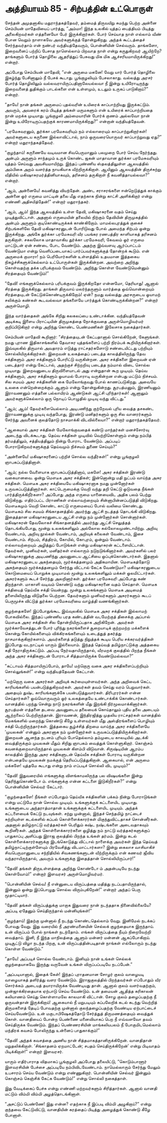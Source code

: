# அத்தியாயம் 85 - சிற்பத்தின் உட்பொருள்

சேந்தன் அமுதனாகிய மதுராந்தகத்தேவர், தம்மைத் திருவயிறு சுமந்து பெற்ற அன்னை செம்பியன் மாதேவியைப் பார்த்து, &#8220;அம்மா! இந்த உலகில் யுத்தப் பைத்தியம் பிடித்து அலைகிறவர்கள் எத்தனையோ பேர் இருக்கிறார்கள். போர் செய்யாத நாள் எல்லாம் வீண் போன வெறும் நாளாகவே அவர்களுக்குத் தோன்றுகிறது. அந்தக் கூட்டத்தைச் சேர்ந்தவர்தாம் என் நண்பர் வந்தியத்தேவரும், பொன்னியின் செல்வரும். தாங்களோ, இறைவனைப் பற்றிப் பேசாத நாளெல்லாம் பிறவாத நாள் என்று கருதுகிறவர் ஆயிற்றே? தாங்களும் போர்த் தொழிலை ஆதரித்துப் பேசுவது மிக மிக ஆச்சரியமாயிருக்கிறது!&#8221; என்றார்.

அப்போது செம்பியன் மாதேவி, &#8220;என் அருமை மகனே! வேறு யார் போர்த் தொழிலை இகழ்ந்து பேசினாலும் நீ பேசக் கூடாது. பூங்குழலியும் பேசலாகாது. வல்லத்து அரசர் போர்த் தொழிலிலும் வல்லவராயிருப்பதினாலேயல்லவா நீ இன்று உயிரோடிருந்து இறைவனைத் துதிக்கும் பாடல்களை என் உள்ளமும், உடலும் உருகப் பாடுகிறாய்?&#8221; என்றார்.

&#8220;தாயே! நான் தங்கள் அருமைப் புதல்வரின் உயிரைக் காப்பாற்றியது இருக்கட்டும். அவரும், அவரைக் கரம் பிடித்த தங்கள் மருமகளும் என் உயிரைக் காப்பாற்றியதை நான் மறக்க முடியாது. பூங்குழலி அம்மையாரின் போர்க் குணம் அல்லவோ நான் இன்று உயிரோடிருப்பதற்குக் காரணமாயிருக்கிறது?&#8221; என்றான் வந்தியத்தேவன்.

&#8220;பரமேசுவரனும், துர்க்கா பரமேசுவரியும் நம் எல்லாரையும் காப்பாற்றுகிறார்கள்! அவர்களுடைய கருணை இல்லாவிட்டால், நாம் ஒருவரையொருவர் காப்பாற்றுவது ஏது?&#8221; என்றார் மதுராந்தகத்தேவர்.

&#8220;குழந்தாய்! கருணையே வடிவமான சிவபெருமானும் பலமுறை போர் செய்ய நேர்ந்தது. அன்பும் அருளும் சாந்தமும் உருக் கொண்ட ஜகன் மாதாவான துர்க்கா பரமேசுவரியும் யுத்தம் செய்வது அவசியமாயிற்று. இந்தப் புண்ணிய ஸ்தலத்திலுள்ள ஆலயத்தில் அம்பிகை அறம் வளர்த்த நாயகியாக வீற்றிருக்கிறாள். ஆயினும் ஆலயத்தின் திருச்சுற்று வீதியில் மகிஷாசுரமர்த்தினியாகவும், தரிசனம் தருகிறாள் நீ கவனித்தாயல்லவா?&#8221; என்றார்.

&#8220;ஆம், அன்னையே! கவனித்து வியந்தேன். அண்ட சராசரங்களை ஈன்றெடுத்துக் காக்கும் அன்னை ஓர் எருமை மாட்டின் தலை மீது எதற்காக நின்று காட்சி அளிக்கிறார் என்று எண்ணி அதிசயித்தேன்!&#8221; என்றார் மதுராந்தகர்.

&#8220;ஆம், ஆம்! இந்த ஆலயத்தில் உள்ள தேவி, மகிஷாசுரனை வதம் செய்து முடித்துவிட்டாள். அதனால் எருமையின் தலையில் நிற்கும் தேவியின் திருமுகத்தில் அன்பும் அருளும் குடிகொண்டிருக்கக் காண்கிறோம். மாமல்லபுரத்துக் குகைச் சிற்பங்களிலே தேவி மகிஷாசுரனுடன் போரிடுவது போல் அமைந்த சிற்பம் ஒன்று இருக்கிறது. அங்கே துர்க்கா பரமேசுவரி வீர பயங்கர ரணபத்திர காளியாகத் தரிசனம் தருகிறாள். சகலலோக மாதாவாகிய துர்க்கா பரமேசுவரி, கேவலம் ஓர் எருமை மாட்டுடன் ஏன் சண்டை போட வேண்டும். அதற்கு இவ்வளவு ஆர்ப்பாட்டம் வேண்டுமா என்று வெளிப்படையாகப் பார்ப்பவர்களுக்குத் தோன்றக் கூடும். என் அருமைக் குமாரா! நம் பெரியோர்களின் உள்ளத்தில் உதயமான இத்தகைய நிகழ்ச்சிகளுக்கெல்லாம் உட்பொருள்கள் இருக்கின்றன. அவற்றை அறிந்து கொள்வதற்கு தக்க பரிபக்குவம் வேண்டும். அறிந்து கொள்ள வேண்டுமென்னும் சிரத்தையும் வேண்டும்!&#8221;

&#8220;தேவி! எங்களுக்கெல்லாம் பரிபக்குவம் இருக்கிறதோ என்னமோ, தெரியாது! ஆனால் சிரத்தை இருக்கிறது. தாங்கள் திருவாய் மலர்ந்தருளும் வார்த்தை ஒவ்வொன்றையும் சிரத்தையுடன் கேட்டுக்கொண்டிருக்கிறோம்! ஏன்? நமது வல்லத்து அரசருடைய ஓயாமற் சலிக்கும் கண்கள் கூடவல்லவா தங்களையே பார்த்துக் கொண்டிருக்கின்றன?&#8221; என்றார் அருள்மொழி.

இந்த வார்த்தைகள் அங்கே சிறிது கலகலப்பை உண்டாக்கின. வந்தியத்தேவன் அடிக்கடி இளைய பிராட்டியின் திருமுகத்தை நோக்குவதை அருள்மொழிவர்மர் குறிப்பிடுகிறார் என்று அறிந்து கொண்ட பெண்மணிகள் இலேசாக நகைத்தார்கள்.

செம்பியன் மாதேவி கூறினார்: &#8220;சிரத்தையுடன் கேட்பதானால் சொல்கிறேன், கேளுங்கள். நமது புராண இதிகாசங்களில் தேவாசுர யுத்தங்களைப் பற்றி நிரம்பக் கூறியிருக்கிறார்கள். இவ்வுலகில் திருமால் அவதாரம் எடுத்து ராட்சதர்களோடு சண்டையிட்டது பற்றியும் சொல்லியிருக்கிறார்கள். இறைவன் உலகத்தைப் படைத்த காலத்திலிருந்து தேவ சக்திகளும் அசுர சக்திகளும் போரிட்டு வருகின்றன. அசுர சக்திகளை இறைவன் ஏன் படைத்தார் என்று கேட்டால், அதற்குச் சிற்றறிவு படைத்த நம்மால் விடை சொல்ல முடியாது. இறைவனுடைய திருவிளையாடல் அது என்றுதான் கூற முடியும். தெய்வ சக்திகளும், அசுர சக்திகளும் ஓயாமல் போராடி வருகின்றன என்பது மட்டும் நிச்சயம். சில சமயம் அசுர சக்திகளின் கை மேலோங்குவது போல் காணப்படுகிறது. அவையே உலகை என்றென்றைக்கும் ஆளும் என்று தோன்றுகின்றது. சூரபத்மனும், இரணியனும் இராவணனும் எத்தனை பல்லாயிரம் ஆண்டுகள் ஆட்சி புரிந்தார்கள்! ஆனாலும் அவர்களுக்கெல்லாம் ஒரு நொடிப் பொழுதில் முடிவு வந்து விட்டது.&#8221;

&#8220;ஆம்; ஆம்! தேவர்களையெல்லாம் அடிபணிந்து குற்றேவல் புரிய வைத்த தசகண்ட இராவணனுக்கு முடிவு வந்தபோது, இரண்டு மனிதர்களும் ஒரு சில வானரர்களும் சேர்ந்து அவனைக் குலத்தோடு நாசமாக்கி விடவில்லையா?&#8221; என்றார் மதுராந்தகத்தேவர்.

&#8220;ஆகையால் அசுர சக்திகள் மேலோங்குவதைக் கண்டு மாந்தர்கள் மனச்சோர்வு அடைந்து விடக்கூடாது. தெய்வ சக்திகள் முடிவில் வெற்றிகொள்ளும் என்று நம்பித் தர்மத்திலும், சத்தியத்திலும் நின்று போராட வேண்டும். அப்படிப் போராடுகிறவர்களுக்குத் தெய்வமும் நிச்சயம் துணை செய்யும்?&#8221;

&#8220;அன்னையே! மகிஷாசுரனைப் பற்றிச் சொல்ல வந்தீர்கள்!&#8221; என்று பூங்குழலி ஞாபகப்படுத்தினாள்.

&#8220;ஆம்; நல்ல வேளையாக ஞாபகப்படுத்தினாய், மகளே! அசுர சக்திகள் இரண்டு வகையானவை. ஒன்று மௌடீக அசுர சக்திகள்; இன்னொன்று மதி நுட்பம் வாய்ந்த அசுர சக்திகள். மௌடீக அசுர சக்தியையே மகிஷாசுரனாக நமது முன்னோர்கள் உருவகப்படுத்தினார்கள். காட்டெருமைக்கு வெறி வந்து தறி கெட்டு ஓடுவதை நீங்கள் பார்த்திருக்கிறீர்களா? அப்போது அந்த எருமை யானையைவிட அதிக பலம் பெற்று விடுகிறது. எதிர்ப்பட்ட பிராணிகள் எல்லாவற்றையும் சின்னாபின்னப்படுத்தி விடுகிறது. மௌடீகமும் வெறி கொண்ட காட்டு எருமையைப் போல் வலிமை கொண்டது. மௌடீகம் சில சமயம் சிங்காதனத்தில் அமர்ந்து ஆட்சி நடத்தத் தொடங்கி விடுகிறது. இதைத்தான மகிஷாசுரனுடைய ஆட்சி என்று நம் முன்னோர்கள் சொன்னார்கள். மகிஷாசுரன் தேவலோகச் சிங்காதனத்தில் அமர்ந்து ஆட்சி செலுத்தத் தொடங்கியபோது, மூன்று உலகங்களிலும் அல்லோல கல்லோலமுண்டாயிற்று. அறிவு வேண்டாம், அறிவு நூல்கள் வேண்டாம், அறிவுக் கலைகள் வேண்டாம், இசை வேண்டாம். சிற்பம், சித்திரம், கோயில், கோபுரம், ஒன்றும் வேண்டாம். எல்லாவற்றையும் அழித்துப் போடுங்கள் என்று மகிஷாசுரன் கட்டளையிட்டான். தேவர்கள், முனிவர்கள், மனிதர்கள் எல்லாரும் நடுநடுங்கினார்கள். அவர்களில் பலர் மகிஷாசுரனுக்கு அடிபணிந்து அவனுடைய ஆட்சியை ஒப்புக்கொண்டார்கள். இதனால் மகிஷாசுரனுடைய அகந்தையும், மூர்க்கத்தனமும் அதிகமாயின. மௌடீகத்தோடு அகந்தையும் மூர்க்கத்தனமும் சேர்ந்து விட்டால் கேட்க வேண்டுமா? மகிஷாசுரனுடைய கொடுமையைப் பொறுக்க முடியாமல் மூன்று உலகங்களிலும் மக்கள் ஓலமிட்டார்கள். அசுரர்களும் கூடச் சேர்ந்து அலறினார்கள். துர்க்கா பரமேசுவரி அப்போது கண் திறந்தாள். மாகாளி வடிவம் கொண்டு வந்து மகிஷாசுரனை வதம் செய்தாள். மௌடீக சக்தியைத் தெய்வீக சக்தி வென்றது. மூன்று உலகங்களும் மௌடீக அடிமைத் தளையிலிருந்து விடுதலை பெற்றன. தேவர்களும் முனிவர்களும் அசுரர்களும் கூடப் பெருமூச்சு விட்டுத் துர்க்கா பரமேசுவரியை வாழ்த்தி வணங்கினார்கள்.

குழந்தைகளே! இப்போதுங்கூட இவ்வுலகில் மௌடீக அசுர சக்திகள் இல்லாமற் போகவில்லை. இந்தப் புண்ணிய பரத கண்டத்தின் வடமேற்குத் திசைக்கு அப்பால் மௌடீக அசுர சக்திகள் சில தோன்றியிருப்பதாக அறிகிறேன். அவர்கள் மூர்க்காவேசத்துடன் போர் புரிந்து நகரங்களைச் சூறையாடிக் குற்றமற்ற மக்களைக் கொன்று கோயில்களையும் விக்கிரகங்களையும் உடைத்துத் தகர்த்து நாசமாக்குகிறார்களாம். அவர்களைத் தடுத்து நிறுத்தக் கூடிய பெரிய சக்கரவர்த்திகள் இப்போது வடநாட்டில் யாரும் இல்லையாம். இந்தத் தெய்வத் தமிழ்நாட்டுக்கு அத்தகைய கதி நேராதிருக்கட்டும். அப்படி நேர்வதாயிருந்தால், வீரமறக் குலத்தில் பிறந்த நீங்கள் அந்த அசுர சக்திகளுடன் போராடச் சித்தமாயிருக்க வேண்டுமல்லவா?&#8221;

&#8220;கட்டாயம் சித்தமாயிருப்போம், தாயே! மற்றொரு வகை அசுர சக்திகளைப்பற்றியும் சொல்லுங்கள்!&#8221; என்று வந்தியத்தேவன் கேட்டான்.

&#8220;மற்றொரு வகை அசுரர்கள் அறிவுக் கூர்மையுள்ளவர்கள். அந்த அறிவைக் கெட்ட காரியங்களில் பயன்படுத்துகிறவர்கள். அவர்கள் தவம் செய்து வரம் பெறுவார்கள். அதையும் துஷ்ட காரியங்களுக்கே பயன்படுத்துவார்கள். திரிபுரரர்கள் என்ன செய்தார்கள்? ஒவ்வொருவரும் ஓர் உலகத்தையே உண்டாக்கிக் கொண்டார்கள். வானத்தில் பறந்து சென்று நாடு நகரங்களின் மீது இறங்கி நிர்மூலமாக்கினார்கள். சூரபத்மன் எத்தனை தடவை அவனுடைய தலையைக் கொய்தாலும் புதிய தலை அடையும் ஆற்றலைப் பெற்றிருந்தான். இராவணன், இந்திரஜித்து முதலிய ராட்சதர்கள் வானத்தில் மேகங்களில் மறைந்து கொண்டு கீழே உள்ளவர்கள் மீது அஸ்திரங்களைப் பொழியும் சக்தி பெற்றிருந்தார்கள். இத்தகைய சூழ்ச்சித் திறமை வாய்ந்த அசுர சக்திகளையே &#8216;முயலகன்&#8217; என்னும் அசுரனாக நம் முன்னோர்கள் உருவகப்படுத்தியிருக்கிறார்கள். இறைவன் ஆனந்த நடனம் புரியும் போதெல்லாம் தம்முடைய காலடியில் அடக்கி வைத்திருக்கும் முயலகன் மீதும் சிறிது ஞாபகம் வைத்துக் கொள்ளுகிறார். கொஞ்சம் கவனக்குறைவாயிருந்தால் முயலகன் கிளம்பி விடுவான். சிருஷ்டியின் ஆரம்ப காலத்தில் இருந்து அசுர சக்திகளுடன் தெய்வீக சக்திகள் போராடி வருகின்றன என்பதையே முயலகன் நமக்குத் தெரியப்படுத்துகிறான். ஆகையால், என் அருமை மக்களே! யுத்தமே கூடாது என்று நாம் எப்படிச் சொல்லி விட முடியும்?&#8221;

&#8220;தேவி! இதுவரையில் எங்களுக்கு விளங்காமலிருந்த பல விஷயங்களை இன்று தெரிந்துகொண்டோ ம். எங்களுக்கு என்ன கட்டளை இடுகிறீர்கள்?&#8221; என்று பொன்னியின் செல்வர் கேட்டார்.

&#8220;குழந்தைகளே! நீங்கள் எப்போதும் தெய்வீக சக்திகளின் பக்கம் நின்று போராடுங்கள் என்று மட்டுமே நான் சொல்ல முடியும். உங்களுக்குக் கட்டளையிட முடியாது. உங்களுடைய அந்தராத்மாதான் உங்களுக்குக் கட்டளையிட முடியும். அந்தக் கட்டளையைக் கேட்டு நடவுங்கள். சற்று முன்னால், இந்தச் செந்தமிழ் நாட்டைச் சுற்றியுள்ள கடல்களில் கப்பல் கொள்ளைக்காரர்கள் மிகுந்துவிட்டதாகச் சொன்னீர்கள். அதனால் தமிழ்நாட்டு வர்த்தகர்கள் பெரிதும் கஷ்ட நஷ்டங்களை அடைவதாகவும் கூறினீர்கள். அந்தக் கொள்ளைக்காரர்களை ஒழித்து நம் நாட்டு வர்த்தகர்களுக்குப் பாதுகாப்பு அளிப்பது இராஜ குலத்தில் பிறந்த உங்கள் தர்மம். இன்று கடல் கொள்ளைக்காரர்களுக்கு இடங்கொடுத்து விட்டால் நாளைக்கு அவர்கள் இந்த தெய்வத் தமிழ்நாட்டிற்குள்ளேயும் பிரவேசித்து விடமாட்டார்களா? இன்று கைலாச வாசியாகிச் சிவபெருமானுடைய சந்நிதியில் சிவகணங்களுடன் வீற்றிருக்கும் என் கணவர் ஜீவிய வந்தராயிருந்தால், அவரும் உங்களுக்கு இதைத்தான் சொல்லியிருப்பார்!&#8221;

&#8220;தேவி! தங்கள் திருஉள்ளத்தை அறிந்து கொண்டோ ம் அதன்படியே நடந்து கொள்வோம்!&#8221; என்றார் இளவரசர் அருள்மொழிவர்மர்.

&#8220;பொன்னியின் செல்வ! நீ என்னுடைய விருப்பத்தை மதித்து நடப்பதாயிருந்தால், இன்னும் ஒன்று இப்பொழுது சொல்ல விரும்புகிறேன்!&#8221; என்றார் அந்தப் பெரு மூதாட்டியார்.

&#8220;தேவி! தங்கள் விருப்பத்துக்கு மாறாக இதுவரை நான் நடந்ததாக நினைவில்லையே? அப்படி ஏதேனும் செய்திருந்தால் மன்னியுங்கள்!&#8221;

&#8220;குழந்தாய்! இதற்கு முன்னால் நீ நடந்து கொண்டதெல்லாம் வேறு. இனிமேல் நடக்கப் போவது வேறு. இது வரையில் நீ அரண்மனையின் செல்லக் குழந்தையாக இருந்தாய். உன் விருப்பம் போல் நாங்கள் நடந்தோம். எங்கள் விருப்பத்தை நீயும் நிறைவேற்றி வைத்தாய். இனி, நீ இந்த மாநிலத்தை ஆளும் மன்னர் மன்னன் ஆகப்போகிறாய். முடிசூட்டு விழா நடந்த பிறகு, உன் விருப்பத்தின்படிதான் நாங்கள் எல்லோரும் நடந்து கொள்ள வேண்டும்.&#8221;

&#8220;தாயே! அப்படிச் சொல்ல வேண்டாம். இனியும் நான் உங்கள் செல்லக் குழந்தையாகவே இருந்து வருவேன் உங்கள் விருப்பப்படியே நடப்பேன்.&#8221;

&#8220;அப்படியானால், இதைக் கேள்! இந்தப் புராதனமான சோழர் குலம் வாழையடி வாழையாகத் தளிர்த்து வளர வேண்டும். இராஜகுலத்தில் பிறந்தவர்கள் எப்போதும் வீர சொர்க்கம் அடையத் தயாராயிருக்க வேண்டியது தான். ஆனால் குலம் வளர்வதற்கும், முன்ஜாக்கிரதையாக ஏற்பாடு செய்ய வேண்டும். உன் தமையன் ஆதித்த கரிகாலன் கலியாணம் செய்து கொள்ளாமலே காலமாகி விட்டான். சோழ குலம் தழைப்பதற்கு நீ ஒருவன்தான் இருக்கிறாய்! ஆகையால் நீ மறுபடியும் கப்பலேறிக் கடல் கடந்து வெற்றித் திருமகளைத் தேடிப் போவதற்கு முன்னால் குலந்தழைப்பதற்கு வேண்டிய ஏற்பாட்டைச் செய்யவேண்டும். உன் மகுடாபிஷேகத்தோடு சேர்த்துத் திருமணத்தையும் வைத்துக் கொள். வானதியைப் போன்ற பெண்ணை மனைவியாகப் பெற நீ எவ்வளவோ தவம் செய்திருக்க வேண்டும். இந்தப் பெண்ணரசியின் மாங்கலியபலம் நீ போகுமிடமெல்லாம் மந்திரக் கவசம் போலிருந்து உன்னைப் பாதுகாக்கும்!&#8221;

&#8220;தேவி! அந்தக் கவசத்தை அணிய நான் சித்தமாகத்தானிருக்கிறேன். வானதிதான் மறுதலிக்கிறாள். &#8216;சிங்காதனம் ஏறமாட்டேன்; சபதம் செய்திருக்கிறேன்&#8217; என்று பிடிவாதம் பிடிக்கிறாள்!&#8221; என்றார் இளவரசர்.

யாரும் எதிர்பாராத விதமாகப் பூங்குழலி அப்போது தலையிட்டு, &#8220;கொடும்பாளூர் இளவரசியின் பேச்சை அப்படியே நம்பிவிடவேண்டாம். நாமெல்லாரும் சேர்ந்து மேலும் உபசாரம் செய்ய வேண்டும் என்று எண்ணுகிறார். பொன்னியின் செல்வர் இன்னும் கொஞ்சம் கெஞ்சிக் கேட்க வேண்டும்!&#8221; என்று சொல்லி நகைத்தாள்.

இது வேடிக்கைப் பேச்சு என்று எண்ணி மற்றவர்களும் சிரித்தார்கள். ஆனால் வானதி மட்டும் விம்மி விம்மி அழத்தொடங்கினாள்.

&#8220;அசட்டுப் பெண்ணே! இது என்ன? எதற்காக நீ இப்படி விம்மி அழுகிறாய்?&#8221; என்று குந்தவை கேட்டுவிட்டு, வானதியின் கரத்தைப் பிடித்து அழைத்துக் கொண்டு கீழே போனாள்.